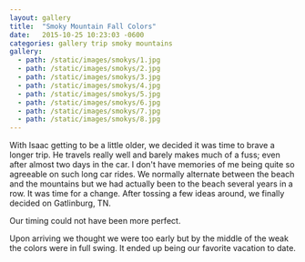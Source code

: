 ```yaml
---
layout: gallery
title:  "Smoky Mountain Fall Colors"
date:   2015-10-25 10:23:03 -0600
categories: gallery trip smoky mountains
gallery:
  - path: /static/images/smokys/1.jpg
  - path: /static/images/smokys/2.jpg
  - path: /static/images/smokys/3.jpg
  - path: /static/images/smokys/4.jpg
  - path: /static/images/smokys/5.jpg
  - path: /static/images/smokys/6.jpg
  - path: /static/images/smokys/7.jpg
  - path: /static/images/smokys/8.jpg
---
```

With Isaac getting to be a little older, we decided it was time to brave a longer trip. He travels really well and barely makes much of a fuss; even after almost two days in the car. I don't have memories of me being quite so agreeable on such long car rides. We normally alternate between the beach and the mountains but we had actually been to the beach several years in a row. It was time for a change. After tossing a few ideas around, we finally decided on Gatlinburg, TN. 

Our timing could not have been more perfect.

Upon arriving we thought we were too early but by the middle of the weak the colors were in full swing. It ended up being our favorite vacation to date.
